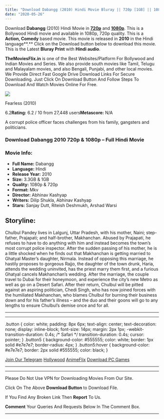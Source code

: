 ```yaml
---
title: "Download Dabangg (2010) Hindi Movie Bluray || 720p [1GB] || 1080p [3.3GB]"
date: "2020-05-26"
---
```


Download **Dabangg** (2010) Hindi Movie in [**720p**](https://1moviesflix.com/720p-movies/) and **[1080p](https://1moviesflix.com/480p-movies/)**. This is a Bollywood Hindi movie and available in 1080p, 720p quality. This is a **Action, Comedy** based movie. This movie is released in **2010** in the Hindi language**.** Click on the Download button below to download this movie. This is the Latest **Bluray Print** with **Hindi audio**.

**TheMoviesFlix.in** is one of the Best Websites/Platform For Bollywood and Indian Movies and Series. We also provide south movies like Tamil, Telugu and Malayalam movies, and also Bengali, Punjabi, and other local movies. We Provide Direct Fast Google Drive Download Links For Secure Downloading. Just Click On Download Button And Follow Steps To Download And Watch Movies Online For Free.

[![](https://m.media-amazon.com/images/M/MV5BMTMyOTQ0Mzg2Ml5BMl5BanBnXkFtZTcwMDcyOTM5NA@@._V1_SX300.jpg)](https://www.imdb.com/title/tt1620719/ "Fearless")

Fearless (2010)

6.2**Rating:** 6.2 / 10 from 27,448 users**Metascore:** N/A

A corrupt police officer faces challenges from his family, gangsters and politicians.

### Download Dabangg 2010 720p & 1080p – Full Hindi Movie

### Movie Info:

- **Full Name:** Dabangg
- **Language:** Hindi
- **Release Year:** 2010
- **Size:** 3.3GB & 1GB
- **Quality:** 1080p & 720p
- **Format:** Mkv
- **Director:** Abhinav Kashyap
- **Writers:** Dilip Shukla, Abhinav Kashyap
- **Stars:** Sanjay Dutt, Riteish Deshmukh, Arshad Warsi

## Storyline:

Chulbul Pandey lives in Lalgunj, Uttar Pradesh, with his mother, Naini; step-father, Prajapati; and half-brother, Makhanchan. Abused by Prajapati, he refuses to have to do anything with him and instead becomes the town’s most corrupt police inspector. After the sudden passing of his mother, he is a little shocked when he finds out that Makhanchan is getting married to Ghatyal Master’s daughter, Nirmala. Instead of opposing this marriage, he hastily proposes to gorgeous Rajjo, the daughter of the town drunk, Haria, attends the wedding uninvited, has the priest marry them first, and a furious Ghatyal cancels Makhanchan’s wedding. After the marriage, the couple travel to Dubai for their honeymoon, and experience the city’s new Metro as well as go on a Desert Safari. After their return, Chulbul will be pitted against an aspiring politician, Chedi Singh, who has now joined forces with the humiliated Makhanchan, who blames Chulbul for burning their business down and for his father’s illness – and the duo and their goons will go to any lengths to ensure Chulbul’s demise once and for all.

* * *

* * *

.button { color: white; padding: 8px 6px; text-align: center; text-decoration: none; display: inline-block; font-size: 14px; margin: 2px 1px; -webkit-transition-duration: 0.4s; /\* Safari \*/ transition-duration: 0.4s; cursor: pointer; } .button5 { background-color: #555555; color: white; border: 1px solid #e7e7e7; border-radius: 4px; } .button5:hover { background-color: #e7e7e7; border: 2px solid #555555; color: black; }

[Join Our Telegram](http://gdrivepro.xyz/join.php) [Hollywood](https://moviesverse.com/) [AnimeFlix](https://animeflix.in/) [Download PC Games](https://gamesflix.net/)  

* * *

* * *

  

Please Do Not Use VPN for Downloading Movies From Our Site.

Click On The Above **Download Button** to Download File.

If You Find Any Broken Link Then **Report** To Us.

**Comment** Your Queries And Requests Below In The Comment Box.

* * *
